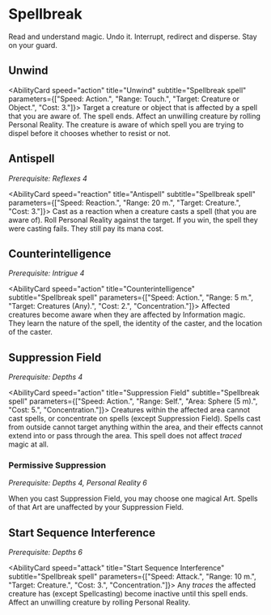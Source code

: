 # Spellbreak

Read and understand magic. Undo it. Interrupt, redirect and disperse. Stay on your guard.

## Unwind

<AbilityCard
speed="action"
title="Unwind"
subtitle="Spellbreak spell"
parameters={["Speed: Action.", "Range: Touch.", "Target: Creature or Object.", "Cost: 3."]}>
Target a creature or object that is affected by a spell that you are aware of. The spell ends.
Affect an unwilling creature by rolling Personal Reality. The creature is aware of which spell you are trying to dispel before it chooses whether to resist or not.
</AbilityCard>

## Antispell

_Prerequisite: Reflexes 4_

<AbilityCard
speed="reaction"
title="Antispell"
subtitle="Spellbreak spell"
parameters={["Speed: Reaction.", "Range: 20 m.", "Target: Creature.", "Cost: 3."]}>
Cast as a reaction when a creature casts a spell (that you are aware of). Roll Personal Reality against the target. If you win, the spell they were casting fails. They still pay its mana cost.
</AbilityCard>

## Counterintelligence

_Prerequisite: Intrigue 4_

<AbilityCard
speed="action"
title="Counterintelligence"
subtitle="Spellbreak spell"
parameters={["Speed: Action.", "Range: 5 m.", "Target: Creatures (Any).", "Cost: 2.", "Concentration."]}>
Affected creatures become aware when they are affected by Information magic. They learn the nature of the spell, the identity of the caster, and the location of the caster.
</AbilityCard>

## Suppression Field

_Prerequisite: Depths 4_

<AbilityCard
speed="action"
title="Suppression Field"
subtitle="Spellbreak spell"
parameters={["Speed: Action.", "Range: Self.", "Area: Sphere (5 m).", "Cost: 5.", "Concentration."]}>
Creatures within the affected area cannot cast spells, or concentrate on spells (except Suppression Field). Spells cast from outside cannot target anything within the area, and their effects cannot extend into or pass through the area. This spell does not affect _traced_ magic at all.
</AbilityCard>

### Permissive Suppression

_Prerequisite: Depths 4, Personal Reality 6_

<AbilityCard
speed="enhancement"
title="Permissive Suppression"
subtitle="Spell enhancement">
When you cast Suppression Field, you may choose one magical Art. Spells of that Art are unaffected by your Suppression Field.
</AbilityCard>

## Start Sequence Interference

_Prerequisite: Depths 6_

<AbilityCard
speed="attack"
title="Start Sequence Interference"
subtitle="Spellbreak spell"
parameters={["Speed: Attack.", "Range: 10 m.", "Target: Creature.", "Cost: 3.", "Concentration."]}>
Any _traces_ the affected creature has (except Spellcasting) become inactive until this spell ends. Affect an unwilling creature by rolling Personal Reality.
</AbilityCard>
